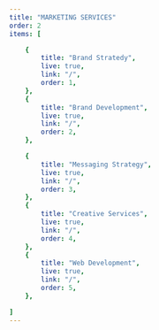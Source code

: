 ```yaml
---
title: "MARKETING SERVICES"
order: 2
items: [

    {
        title: "Brand Stratedy",
        live: true,
        link: "/",
        order: 1,
    },
    {
        title: "Brand Development",
        live: true,
        link: "/",
        order: 2,
    },

    {
        title: "Messaging Strategy",
        live: true,
        link: "/",
        order: 3,
    },
    {
        title: "Creative Services",
        live: true,
        link: "/",
        order: 4,
    },
    {
        title: "Web Development",
        live: true,
        link: "/",
        order: 5,
    },

]
---
```

